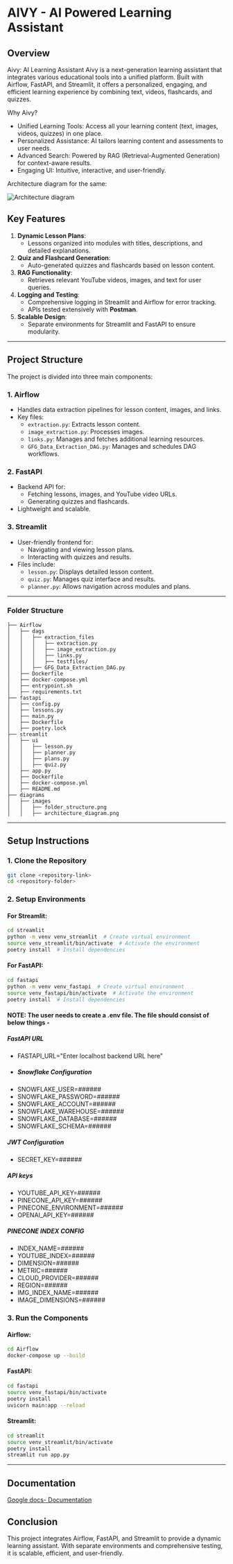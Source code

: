 # AIVY - AI Powered Learning Assistant

## **Overview**
Aivy: AI Learning Assistant
Aivy is a next-generation learning assistant that integrates various educational tools into a unified platform. Built with Airflow, FastAPI, and Streamlit, it offers a personalized, engaging, and efficient learning experience by combining text, videos, flashcards, and quizzes.

Why Aivy?

- Unified Learning Tools: Access all your learning content (text, images, videos, quizzes) in one place.
- Personalized Assistance: AI tailors learning content and assessments to user needs.
- Advanced Search: Powered by RAG (Retrieval-Augmented Generation) for context-aware results.
- Engaging UI: Intuitive, interactive, and user-friendly.

Architecture diagram for the same: 

![Architecture diagram](./diagram/research_tool_architecture.png)

## **Key Features**
1. **Dynamic Lesson Plans**:
   - Lessons organized into modules with titles, descriptions, and detailed explanations.
2. **Quiz and Flashcard Generation**:
   - Auto-generated quizzes and flashcards based on lesson content.
3. **RAG Functionality**:
   - Retrieves relevant YouTube videos, images, and text for user queries.
4. **Logging and Testing**:
   - Comprehensive logging in Streamlit and Airflow for error tracking.
   - APIs tested extensively with **Postman**.
5. **Scalable Design**:
   - Separate environments for Streamlit and FastAPI to ensure modularity.

---

## **Project Structure**
The project is divided into three main components:

### **1. Airflow**
- Handles data extraction pipelines for lesson content, images, and links.
- Key files:
  - `extraction.py`: Extracts lesson content.
  - `image_extraction.py`: Processes images.
  - `links.py`: Manages and fetches additional learning resources.
  - `GFG_Data_Extraction_DAG.py`: Manages and schedules DAG workflows.

### **2. FastAPI**
- Backend API for:
  - Fetching lessons, images, and YouTube video URLs.
  - Generating quizzes and flashcards.
- Lightweight and scalable.

### **3. Streamlit**
- User-friendly frontend for:
  - Navigating and viewing lesson plans.
  - Interacting with quizzes and results.
- Files include:
  - `lesson.py`: Displays detailed lesson content.
  - `quiz.py`: Manages quiz interface and results.
  - `planner.py`: Allows navigation across modules and plans.

---

### **Folder Structure**
```
├── Airflow
│   ├── dags
│   │   ├── extraction_files
│   │   │   ├── extraction.py
│   │   │   ├── image_extraction.py
│   │   │   ├── links.py
│   │   │   ├── testfiles/
│   │   ├── GFG_Data_Extraction_DAG.py
│   ├── Dockerfile
│   ├── docker-compose.yml
│   ├── entrypoint.sh
│   ├── requirements.txt
├── fastapi
│   ├── config.py
│   ├── lessons.py
│   ├── main.py
│   ├── Dockerfile
│   ├── poetry.lock
├── streamlit
│   ├── ui
│   │   ├── lesson.py
│   │   ├── planner.py
│   │   ├── plans.py
│   │   ├── quiz.py
│   ├── app.py
│   ├── Dockerfile
│   ├── docker-compose.yml
│   ├── README.md
├── diagrams
│   ├── images
│   │   ├── folder_structure.png
│   │   ├── architecture_diagram.png

```

---

## **Setup Instructions**

### **1. Clone the Repository**
```bash
git clone <repository-link>
cd <repository-folder>
```

### **2. Setup Environments**

#### **For Streamlit**:
```bash
cd streamlit
python -m venv venv_streamlit  # Create virtual environment
source venv_streamlit/bin/activate  # Activate the environment
poetry install  # Install dependencies
```

#### **For FastAPI**:
```bash
cd fastapi
python -m venv venv_fastapi  # Create virtual environment
source venv_fastapi/bin/activate  # Activate the environment
poetry install  # Install dependencies
```

#### NOTE: The user needs to create a .env file. The file should consist of below things -
##### FastAPI URL
- FASTAPI_URL="Enter localhost backend URL here"
- ##### Snowflake Configuration
- SNOWFLAKE_USER=######
- SNOWFLAKE_PASSWORD=######
- SNOWFLAKE_ACCOUNT=######
- SNOWFLAKE_WAREHOUSE=######
- SNOWFLAKE_DATABASE=######
- SNOWFLAKE_SCHEMA=######
##### JWT Configuration
- SECRET_KEY=######
##### API keys
- YOUTUBE_API_KEY=######
- PINECONE_API_KEY=######
- PINECONE_ENVIRONMENT=######
- OPENAI_API_KEY=######
##### PINECONE INDEX CONFIG
- INDEX_NAME=######
- YOUTUBE_INDEX=######
- DIMENSION=######
- METRIC=######
- CLOUD_PROVIDER=######
- REGION=######
- IMG_INDEX_NAME=######
- IMAGE_DIMENSIONS=######

### **3. Run the Components**

#### **Airflow**:
```bash
cd Airflow
docker-compose up --build
```

#### **FastAPI**:
```bash
cd fastapi
source venv_fastapi/bin/activate
poetry install
uvicorn main:app --reload
```

#### **Streamlit**:
```bash
cd streamlit
source venv_streamlit/bin/activate
poetry install
streamlit run app.py
```

---

## Documentation
[Google docs- Documentation](https://docs.google.com/document/d/16YTWezwAKDvSskYUtFhl-9ji1dHaG7tI-kwvVEzcx6o/edit?usp=sharing)


## **Conclusion**
This project integrates Airflow, FastAPI, and Streamlit to provide a dynamic learning assistant. With separate environments and comprehensive testing, it is scalable, efficient, and user-friendly.
